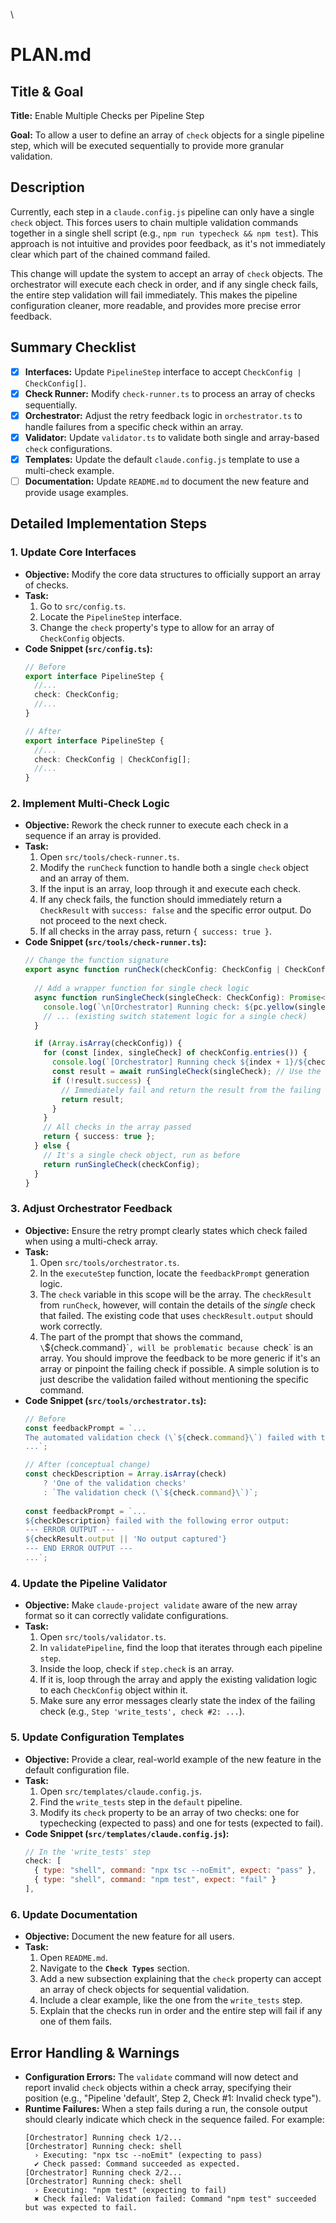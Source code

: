 \

# PLAN.md

## Title & Goal

**Title:** Enable Multiple Checks per Pipeline Step

**Goal:** To allow a user to define an array of `check` objects for a single pipeline step, which will be executed sequentially to provide more granular validation.

## Description

Currently, each step in a `claude.config.js` pipeline can only have a single `check` object. This forces users to chain multiple validation commands together in a single shell script (e.g., `npm run typecheck && npm test`). This approach is not intuitive and provides poor feedback, as it's not immediately clear which part of the chained command failed.

This change will update the system to accept an array of `check` objects. The orchestrator will execute each check in order, and if any single check fails, the entire step validation will fail immediately. This makes the pipeline configuration cleaner, more readable, and provides more precise error feedback.

## Summary Checklist

-   [x] **Interfaces:** Update `PipelineStep` interface to accept `CheckConfig | CheckConfig[]`.
-   [x] **Check Runner:** Modify `check-runner.ts` to process an array of checks sequentially.
-   [x] **Orchestrator:** Adjust the retry feedback logic in `orchestrator.ts` to handle failures from a specific check within an array.
-   [x] **Validator:** Update `validator.ts` to validate both single and array-based `check` configurations.
-   [x] **Templates:** Update the default `claude.config.js` template to use a multi-check example.
-   [ ] **Documentation:** Update `README.md` to document the new feature and provide usage examples.

## Detailed Implementation Steps

### 1. Update Core Interfaces

*   **Objective:** Modify the core data structures to officially support an array of checks.
*   **Task:**
    1.  Go to `src/config.ts`.
    2.  Locate the `PipelineStep` interface.
    3.  Change the `check` property's type to allow for an array of `CheckConfig` objects.
*   **Code Snippet (`src/config.ts`):**
    ```typescript
    // Before
    export interface PipelineStep {
      //...
      check: CheckConfig;
      //...
    }

    // After
    export interface PipelineStep {
      //...
      check: CheckConfig | CheckConfig[];
      //...
    }
    ```

### 2. Implement Multi-Check Logic

*   **Objective:** Rework the check runner to execute each check in a sequence if an array is provided.
*   **Task:**
    1.  Open `src/tools/check-runner.ts`.
    2.  Modify the `runCheck` function to handle both a single `check` object and an array of them.
    3.  If the input is an array, loop through it and execute each check.
    4.  If any check fails, the function should immediately return a `CheckResult` with `success: false` and the specific error output. Do not proceed to the next check.
    5.  If all checks in the array pass, return `{ success: true }`.
*   **Code Snippet (`src/tools/check-runner.ts`):**
    ```typescript
    // Change the function signature
    export async function runCheck(checkConfig: CheckConfig | CheckConfig[], projectRoot: string): Promise<CheckResult> {
      
      // Add a wrapper function for single check logic
      async function runSingleCheck(singleCheck: CheckConfig): Promise<CheckResult> {
        console.log(`\n[Orchestrator] Running check: ${pc.yellow(singleCheck.type)}`);
        // ... (existing switch statement logic for a single check)
      }

      if (Array.isArray(checkConfig)) {
        for (const [index, singleCheck] of checkConfig.entries()) {
          console.log(`[Orchestrator] Running check ${index + 1}/${checkConfig.length}...`);
          const result = await runSingleCheck(singleCheck); // Use the wrapper
          if (!result.success) {
            // Immediately fail and return the result from the failing check
            return result;
          }
        }
        // All checks in the array passed
        return { success: true };
      } else {
        // It's a single check object, run as before
        return runSingleCheck(checkConfig);
      }
    }
    ```

### 3. Adjust Orchestrator Feedback

*   **Objective:** Ensure the retry prompt clearly states which check failed when using a multi-check array.
*   **Task:**
    1.  Open `src/tools/orchestrator.ts`.
    2.  In the `executeStep` function, locate the `feedbackPrompt` generation logic.
    3.  The `check` variable in this scope will be the array. The `checkResult` from `runCheck`, however, will contain the details of the *single* check that failed. The existing code that uses `checkResult.output` should work correctly.
    4.  The part of the prompt that shows the command, `\`${check.command}\``, will be problematic because `check` is an array. You should improve the feedback to be more generic if it's an array or pinpoint the failing check if possible. A simple solution is to just describe the validation failed without mentioning the specific command.
*   **Code Snippet (`src/tools/orchestrator.ts`):**
    ```typescript
    // Before
    const feedbackPrompt = `...
    The automated validation check (\`${check.command}\`) failed with the following error output:
    ...`;

    // After (conceptual change)
    const checkDescription = Array.isArray(check) 
        ? 'One of the validation checks' 
        : `The validation check (\`${check.command}\`)`;
        
    const feedbackPrompt = `...
    ${checkDescription} failed with the following error output:
    --- ERROR OUTPUT ---
    ${checkResult.output || 'No output captured'}
    --- END ERROR OUTPUT ---
    ...`;
    ```

### 4. Update the Pipeline Validator

*   **Objective:** Make `claude-project validate` aware of the new array format so it can correctly validate configurations.
*   **Task:**
    1.  Open `src/tools/validator.ts`.
    2.  In `validatePipeline`, find the loop that iterates through each pipeline `step`.
    3.  Inside the loop, check if `step.check` is an array.
    4.  If it is, loop through the array and apply the existing validation logic to each `CheckConfig` object within it.
    5.  Make sure any error messages clearly state the index of the failing check (e.g., `Step 'write_tests', check #2: ...`).

### 5. Update Configuration Templates

*   **Objective:** Provide a clear, real-world example of the new feature in the default configuration file.
*   **Task:**
    1.  Open `src/templates/claude.config.js`.
    2.  Find the `write_tests` step in the `default` pipeline.
    3.  Modify its `check` property to be an array of two checks: one for typechecking (expected to pass) and one for tests (expected to fail).
*   **Code Snippet (`src/templates/claude.config.js`):**
    ```javascript
    // In the 'write_tests' step
    check: [
      { type: "shell", command: "npx tsc --noEmit", expect: "pass" },
      { type: "shell", command: "npm test", expect: "fail" }
    ],
    ```

### 6. Update Documentation

*   **Objective:** Document the new feature for all users.
*   **Task:**
    1.  Open `README.md`.
    2.  Navigate to the **`Check Types`** section.
    3.  Add a new subsection explaining that the `check` property can accept an array of check objects for sequential validation.
    4.  Include a clear example, like the one from the `write_tests` step.
    5.  Explain that the checks run in order and the entire step will fail if any one of them fails.

## Error Handling & Warnings

*   **Configuration Errors:** The `validate` command will now detect and report invalid `check` objects within a check array, specifying their position (e.g., "Pipeline 'default', Step 2, Check #1: Invalid check type").
*   **Runtime Failures:** When a step fails during a run, the console output should clearly indicate which check in the sequence failed. For example:
    ```
    [Orchestrator] Running check 1/2...
    [Orchestrator] Running check: shell
      › Executing: "npx tsc --noEmit" (expecting to pass)
      ✔ Check passed: Command succeeded as expected.
    [Orchestrator] Running check 2/2...
    [Orchestrator] Running check: shell
      › Executing: "npm test" (expecting to fail)
      ✖ Check failed: Validation failed: Command "npm test" succeeded but was expected to fail.
    ```